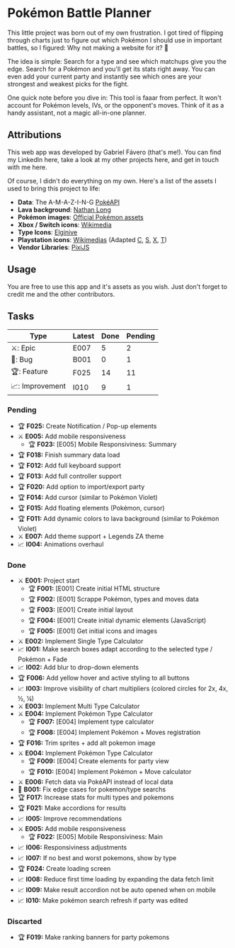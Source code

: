 # Pokémon Battle Planner

This little project was born out of my own frustration. I got tired of flipping through charts just to figure out which Pokémon I should use in important battles, so I figured: Why not making a website for it? 👀

The idea is simple: Search for a type and see which matchups give you the edge. Search for a Pokémon and you'll get its stats right away. You can even add your current party and instantly see which ones are your strongest and weakest picks for the fight.

One quick note before you dive in: This tool is faaar from perfect. It won't account for Pokémon levels, IVs, or the opponent's moves. Think of it as a handy assistant, not a magic all-in-one planner.

## Attributions

This web app was developed by Gabriel Fávero (that's me!). You can find my LinkedIn here, take a look at my other projects here, and get in touch with me here.

Of course, I didn't do everything on my own. Here's a list of the assets I used to bring this project to life:

- **Data**: The A-M-A-Z-I-N-G [PokéAPI](https://pokeapi.co/)
- **Lava background**: [Nathan Long](https://codepen.io/nathanlong)
- **Pokémon images**: [Official Pokémon assets](https://www.pokemon.com/us/pokedex)
- **Xbox / Switch icons**: [Wikimedia](https://commons.wikimedia.org/wiki/File:Xbox_Certified_controller.svg)
- **Type Icons**: [Elginive](https://github.com/Elginive/pokemon-type-icons/tree/main)
- **Playstation icons**: [Wikimedias](https://www.wikimedia.org/) (Adapted [C](https://upload.wikimedia.org/wikipedia/commons/6/6b/PlayStation_button_C.svg), [S](https://upload.wikimedia.org/wikipedia/commons/4/49/PlayStation_button_S.svg), [X](https://upload.wikimedia.org/wikipedia/commons/8/8f/PlayStation_button_X.svg), [T](https://upload.wikimedia.org/wikipedia/commons/6/69/PlayStation_button_T.svg))
- **Vendor Libraries**: [PixiJS](https://pixijs.com/)

## Usage

You are free to use this app and it's assets as you wish. Just don't forget to credit me and the other contributors.

## Tasks

| Type            | Latest | Done | Pending |
| --------------- | ------ | ---- | ------- |
| ⚔️: Epic        | E007   | 5    | 2       |
| 🐞: Bug         | B001   | 0    | 1       |
| 🏆: Feature     | F025   | 14   | 11       |
| 📈: Improvement | I010   | 9    | 1       |

### Pending

- 🏆 **F025:** Create Notification / Pop-up elements
- ⚔️ **E005:** Add mobile responsiveness
  - 🏆 **F023:** [E005] Mobile Responsiviness: Summary
- 🏆 **F018:** Finish summary data load
- 🏆 **F012:** Add full keyboard support
- 🏆 **F013:** Add full controller support
- 🏆 **F020:** Add option to import/export party
- 🏆 **F014:** Add cursor (similar to Pokémon Violet)
- 🏆 **F015:** Add floating elements (Pokémon, cursor)
- 🏆 **F011:** Add dynamic colors to lava background (similar to Pokémon Violet)
- ⚔️ **E007:** Add theme support + Legends ZA theme
- 📈 **I004:** Animations overhaul

### Done

- ⚔️ **E001:** Project start
  - 🏆 **F001:** [E001] Create initial HTML structure
  - 🏆 **F002:** [E001] Scrappe Pokémon, types and moves data
  - 🏆 **F003:** [E001] Create initial layout
  - 🏆 **F004:** [E001] Create initial dynamic elements (JavaScript)
  - 🏆 **F005:** [E001] Get initial icons and images
- ⚔️ **E002:** Implement Single Type Calculator
- 📈 **I001:**  Make search boxes adapt according to the selected type / Pokémon + Fade
- 📈 **I002:** Add blur to drop-down elements
- 🏆 **F006:** Add yellow hover and active styling to all buttons
- 📈 **I003:** Improve visibility of chart multipliers (colored circles for 2x, 4x, ½, ¼)
- ⚔️ **E003:** Implement Multi Type Calculator
- ⚔️ **E004:** Implement Pokémon Type Calculator
  - 🏆 **F007:** [E004] Implement type calculator
  - 🏆 **F008:** [E004] Implement Pokémon + Moves registration
- 🏆 **F016:** Trim sprites + add alt pokemon image
- ⚔️ **E004:** Implement Pokémon Type Calculator
  - 🏆 **F009:** [E004] Create elements for party view
  - 🏆 **F010:** [E004] Implement Pokémon + Move calculator
- ⚔️ **E006:** Fetch data via PokéAPI instead of local data
- 🐞 **B001:** Fix edge cases for pokemon/type searchs
- 🏆 **F017:** Increase stats for multi types and pokemons
- 🏆 **F021:** Make accordions for results
- 📈 **I005:** Improve recommendations
- ⚔️ **E005:** Add mobile responsiveness
  - 🏆 **F022:** [E005] Mobile Responsiviness: Main
- 📈 **I006:** Responsiviness adjustments
- 📈 **I007:** If no best and worst pokemons, show by type
- 🏆 **F024:** Create loading screen
- 📈 **I008:** Reduce first time loading by expanding the data fetch limit
- 📈 **I009:** Make result accordion not be auto opened when on mobile
- 📈 **I010:** Make pokémon search refresh if party was edited

### Discarted
- 🏆 **F019:** Make ranking banners for party pokemons
